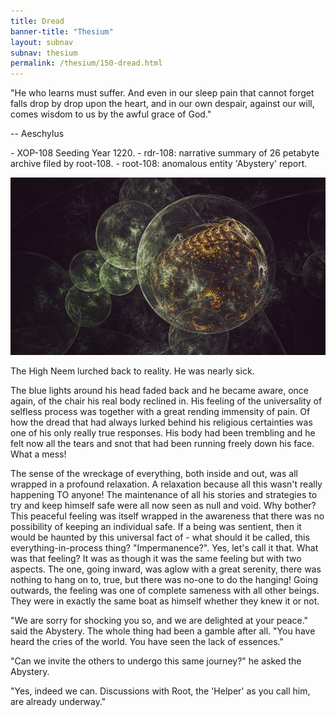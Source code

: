 ```yaml
---
title: Dread
banner-title: "Thesium" 
layout: subnav 
subnav: thesium 
permalink: /thesium/150-dread.html
---
```


<div class="quote">
"He who learns must suffer. And even in our sleep pain that
cannot forget falls drop by drop upon the heart, and in our own despair,
against our will, comes wisdom to us by the awful grace of God."

-- Aeschylus
</div>

<div class="data">
- XOP-108 Seeding Year 1220.
- rdr-108: narrative summary of 26 petabyte archive filed by root-108.  
- root-108: anomalous entity 'Abystery' report.
</div>

![dragon egg - capn-damo deviantart.com](/assets/images/Thesium/dragon-egg.jpg)

The High Neem lurched back to reality. He was nearly sick.

The blue lights around his head faded back and he became aware, once again, of the chair his real body reclined in. His feeling of the universality of selfless process was together with a great rending immensity of pain. Of how the dread that had always lurked behind his religious certainties was one of his only really true responses. His body had been trembling and he felt now all the tears and snot that had been running freely down his face. What a mess!

The sense of the wreckage of everything, both inside and out, was all wrapped
in a profound relaxation. A relaxation because all this wasn't really
happening TO anyone! The maintenance of all his stories and strategies to try
and keep himself safe were all now seen as null and void. Why bother? This
peaceful feeling was itself wrapped in the awareness that there was no
possibility of keeping an individual safe. If a being was sentient, then it
would be haunted by this universal fact of - what should it be called, this everything-in-process thing? "Impermanence?". Yes, let's call it that. What was that feeling? It was as though it was the same feeling but with two aspects. The one, going inward, was aglow with a great serenity, there was nothing to hang on to, true, but there was no-one to do the hanging! Going outwards, the feeling was one of complete sameness with all other beings. They were in exactly the same boat as himself whether they knew it or not. 

"We are sorry for shocking you so, and we are delighted at your peace." said the Abystery. The whole thing had been a gamble after all. "You have heard the cries of the world. You have seen the lack of essences."

"Can we invite the others to undergo this same journey?" he asked the Abystery.

"Yes, indeed we can. Discussions with Root, the 'Helper' as you call him, are already underway."
